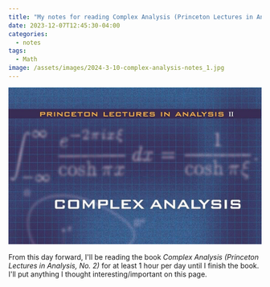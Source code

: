 ```yaml
---
title: "My notes for reading Complex Analysis (Princeton Lectures in Analysis, No. 2)"
date: 2023-12-07T12:45:30-04:00
categories:
  - notes
tags:
  - Math
image: /assets/images/2024-3-10-complex-analysis-notes_1.jpg
---
```


<img src="/assets/images/2024-3-10-complex-analysis-notes_1.jpg" alt="book cover">

From this day forward, I'll be reading the book $\textit{Complex Analysis (Princeton Lectures in Analysis, No. 2)}$ for at least 1 hour
per day until I finish the book. I'll put anything I thought interesting/important on this page.

